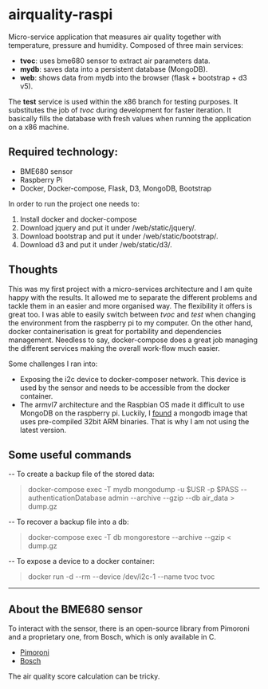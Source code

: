 # airquality-raspi

Micro-service application that measures air quality together with temperature, pressure and humidity. Composed of three main services:

- **tvoc**: uses bme680 sensor to extract air parameters data.
- **mydb**: saves data into a persistent database (MongoDB).
- **web**: shows data from mydb into the browser (flask + bootstrap + d3 v5).

The **test** service is used within the x86 branch for testing purposes. It substitutes the job of *tvoc* during development for faster iteration. It basically fills the database with fresh values when running the application on a x86 machine.


## Required technology:

- BME680 sensor
- Raspberry Pi
- Docker, Docker-compose, Flask, D3, MongoDB, Bootstrap

In order to run the project one needs to:

1. Install docker and docker-compose
2. Download jquery and put it under /web/static/jquery/.
3. Download bootstrap and put it under /web/static/bootstrap/.
4. Download d3 and put it under /web/static/d3/.

## Thoughts

This was my first project with a micro-services architecture and I am quite happy with the results. It allowed me to separate the different problems and tackle them in an easier and more organised way. The flexibility it offers is great too. I was able to easily switch between *tvoc* and *test* when changing the environment from the raspberry pi to my computer. On the other hand, docker containerisation is great for portability and dependencies management. Needless to say, docker-compose does a great job managing the different services making the overall work-flow much easier.

Some challenges I ran into:

- Exposing the i2c device to docker-composer network. This device is used by the sensor and needs to be accessible from the docker container.
- The armvl7 architecture and the Raspbian OS made it difficult to use MongoDB on the raspberry pi. Luckily, I [found](https://hub.docker.com/r/andresvidal/rpi3-mongodb3/) a mongodb image that uses pre-compiled 32bit ARM binaries. That is why I am not using the latest version.


## Some useful commands

-- To create a backup file of the stored data:

> docker-compose exec -T mydb mongodump -u $USR -p $PASS --authenticationDatabase admin --archive --gzip --db air_data > dump.gz

-- To recover a backup file into a db:

> docker-compose exec -T db mongorestore --archive --gzip < dump.gz

-- To expose a device to a docker container:

> docker run -d --rm --device /dev/i2c-1 --name tvoc tvoc

---

## About the BME680 sensor

To interact with the sensor, there is an open-source library from Pimoroni and a proprietary one, from Bosch, which is only available in C.

- [Pimoroni](https://pypi.org/project/bme680/)
- [Bosch](https://github.com/BoschSensortec/BME680_driver)

The air quality score calculation can be tricky.
